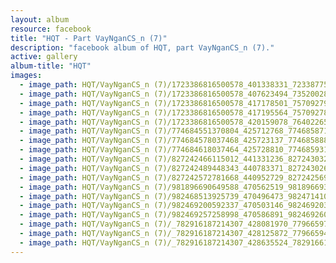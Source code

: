 ```yaml
---
layout: album
resource: facebook
title: "HQT - Part VayNganCS_n (7)"
description: "facebook album of HQT, part VayNganCS_n (7)."
active: gallery
album-title: "HQT"
images:
  - image_path: HQT/VayNganCS_n (7)/1723386816500578_401338331_723387753167151_6040390287901712442_n.jpg
  - image_path: HQT/VayNganCS_n (7)/1723386816500578_407623494_735200281985898_2957381489870620092_n.jpg
  - image_path: HQT/VayNganCS_n (7)/1723386816500578_417178501_757092796463313_8907702440845079937_n.jpg
  - image_path: HQT/VayNganCS_n (7)/1723386816500578_417195564_757092789796647_6422283040389124797_n.jpg
  - image_path: HQT/VayNganCS_n (7)/1723386816500578_420159078_764022655770327_5827722409088932168_n.jpg
  - image_path: HQT/VayNganCS_n (7)/774684551370804_425712768_774685871370672_8847860844012451472_n.jpg
  - image_path: HQT/VayNganCS_n (7)/774684578037468_425723137_774685888037337_675489206462517955_n.jpg
  - image_path: HQT/VayNganCS_n (7)/774684618037464_425728810_774685931370666_8606870038220005971_n.jpg
  - image_path: HQT/VayNganCS_n (7)/827242466115012_441331236_827243032781622_3184426763030000690_n.jpg
  - image_path: HQT/VayNganCS_n (7)/827242489448343_440783371_827243026114956_9071492624366554094_n.jpg
  - image_path: HQT/VayNganCS_n (7)/827242572781668_440952729_827242569448335_31242929086778218_n.jpg
  - image_path: HQT/VayNganCS_n (7)/981896690649588_470562519_981896693982921_7019694403173598507_n.jpg
  - image_path: HQT/VayNganCS_n (7)/982468513925739_470496473_982471410592116_6191020017642082561_n.jpg
  - image_path: HQT/VayNganCS_n (7)/982469200592337_470503146_982469203925670_720155632826387359_n.jpg
  - image_path: HQT/VayNganCS_n (7)/982469257258998_470586891_982469260592331_2814861544500675361_n.jpg
  - image_path: HQT/VayNganCS_n (7)/_782916187214307_428081970_779665970872662_6931004629026977338_n.jpg
  - image_path: HQT/VayNganCS_n (7)/_782916187214307_428125872_779665947539331_3367516625196101386_n.jpg
  - image_path: HQT/VayNganCS_n (7)/_782916187214307_428635524_782916613880931_1627607446164556031_n.jpg
---
```

